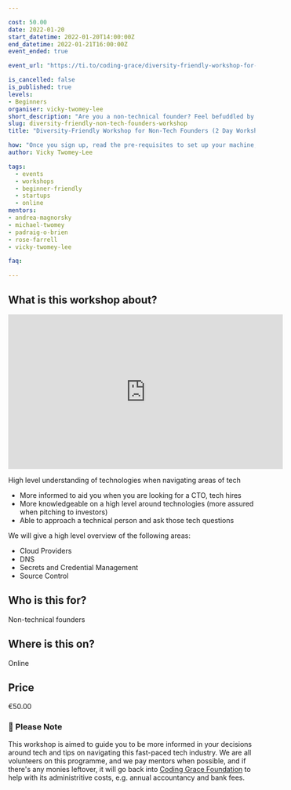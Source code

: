 ```yaml
---

cost: 50.00
date: 2022-01-20
start_datetime: 2022-01-20T14:00:00Z
end_datetime: 2022-01-21T16:00:00Z
event_ended: true

event_url: "https://ti.to/coding-grace/diversity-friendly-workshop-for-non-tech-founders"

is_cancelled: false
is_published: true
levels:
- Beginners
organiser: vicky-twomey-lee
short_description: "Are you a non-technical founder? Feel befuddled by technologies and their terms as you are figuring out if you need a CTO, technical team in-house or out-sourcing it? Coding Grace Foundation is delighted to present a virtual 2-day (2 hours each) foundational workshop to help alleviate those fears of asking and discussing about technology as you build and expand your business to the next level."
slug: diversity-friendly-non-tech-founders-workshop
title: "Diversity-Friendly Workshop for Non-Tech Founders (2 Day Workshop)"

how: "Once you sign up, read the pre-requisites to set up your machine, any questions, email [workshops@codinggrace.com](mailto:workshops@codinggrace.com). In the meantime, you will receive a link and details on videos to view before the workshop, and how to join the session and we will make sure everyone is setup before we proceed with the workshop. And ask questions at any time during the workshop, we have mentors on hand to help you."
author: Vicky Twomey-Lee

tags:
  - events
  - workshops
  - beginner-friendly
  - startups
  - online
mentors:
- andrea-magnorsky
- michael-twomey
- padraig-o-brien
- rose-farrell
- vicky-twomey-lee

faq:

---
```


## What is this workshop about?

<iframe width="560" height="315" src="https://www.youtube.com/embed/8nJ5DJz8mDc" title="YouTube video player" frameborder="0" allow="accelerometer; autoplay; clipboard-write; encrypted-media; gyroscope; picture-in-picture" allowfullscreen></iframe>

High level understanding of technologies when navigating areas of tech

* More informed to aid you when you are looking for a CTO, tech hires
* More knowledgeable on a high level around technologies (more assured when pitching to investors)
* Able to approach a technical person and ask those tech questions 

We will give a high level overview of the following areas:

* Cloud Providers
* DNS
* Secrets and Credential Management
* Source Control

## Who is this for?
Non-technical founders

## Where is this on?
Online

## Price
€50.00

### 📍 Please Note

This workshop is aimed to guide you to be more informed in your decisions around tech and tips on navigating this fast-paced tech industry. We are all volunteers on this programme, and we pay mentors when possible, and if there's any monies leftover, it will go back into [Coding Grace Foundation](https://codinggrace.com) to help with its administritive costs, e.g. annual accountancy and bank fees.


